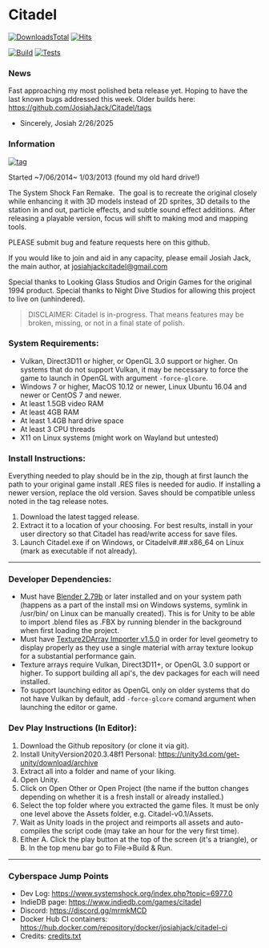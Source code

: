 # Citadel

[![DownloadsTotal](https://img.shields.io/github/downloads/JosiahJack/Citadel/total?color=teal&label=Downloads)](https://github.com/JosiahJack/Citadel/releases)
[![Hits](https://hits.seeyoufarm.com/api/count/incr/badge.svg?url=https%3A%2F%2Fgithub.com%2FJosiahJack%2FCitadel&count_bg=%23336B6A&title_bg=%23555555&icon=&icon_color=%23E7E7E7&title=Page+Hits&edge_flat=false)](https://hits.seeyoufarm.com)

[![Build](https://github.com/JosiahJack/Citadel/actions/workflows/main.yml/badge.svg)](https://github.com/JosiahJack/Citadel/actions/workflows/main.yml)
[![Tests](https://github.com/JosiahJack/Citadel/actions/workflows/runtests.yml/badge.svg?branch=master)](https://github.com/JosiahJack/Citadel/actions/workflows/runtests.yml)

### News
Fast approaching my most polished beta release yet.  Hoping to have the last known bugs addressed this week.
Older builds here: https://github.com/JosiahJack/Citadel/tags

- Sincerely, Josiah 2/26/2025

### Information
[![tag](https://img.shields.io/github/v/tag/JosiahJack/Citadel?label=Latest%20Release)](https://github.com/JosiahJack/Citadel/releases)

Started ~7/06/2014~ 1/03/2013 (found my old hard drive!)

The System Shock Fan Remake.  The goal is to recreate the original closely while enhancing it with 3D models instead of 2D sprites, 3D details to the station in and out, particle effects, and subtle sound effect additions.  After releasing a playable version, focus will shift to making mod and mapping tools.

PLEASE submit bug and feature requests here on this github.

If you would like to join and aid in any capacity, please email Josiah Jack, the main author, at josiahjackcitadel@gmail.com

Special thanks to Looking Glass Studios and Origin Games for the original 1994 product. 
Special thanks to Night Dive Studios for allowing this project to live on (unhindered).

>DISCLAIMER: Citadel is in-progress. That means features may be broken, missing, or not in a final state of polish.

### System Requirements:
- Vulkan, Direct3D11 or higher, or OpenGL 3.0 support or higher.  On systems that do not support Vulkan, it may be necessary to force the game to launch in OpenGL with argument `-force-glcore`.
- Windows 7 or higher, MacOS 10.12 or newer, Linux Ubuntu 16.04 and newer or CentOS 7 and newer.
- At least 1.5GB video RAM
- At least 4GB RAM
- At least 1.4GB hard drive space
- At least 3 CPU threads
- X11 on Linux systems (might work on Wayland but untested)

### Install Instructions:
Everything needed to play should be in the zip, though at first launch the path to your original game install .RES files is needed for audio.  If installing a newer version, replace the old version.  Saves should be compatible unless noted in the tag release notes.

1.  Download the latest tagged release.
2.  Extract it to a location of your choosing.  For best results, install in your user directory so that Citadel has read/write access for save files.
3.  Launch Citadel.exe if on Windows, or Citadelv#.##.x86_64 on Linux (mark as executable if not already).

---

### Developer Dependencies:
- Must have [Blender 2.79b](https://download.blender.org/release/Blender2.79/) or later installed and on your system path (happens as a part of the install msi on Windows systems, symlink in /usr/bin/ on Linux can be manually created).  This is for Unity to be able to import .blend files as .FBX by running blender in the background when first loading the project.
- Must have [Texture2DArray Importer v1.5.0](https://github.com/pschraut/UnityTexture2DArrayImportPipeline) in order for level geometry to display properly as they use a single material with array texture lookup for a substantial performance gain.
- Texture arrays require Vulkan, Direct3D11+, or OpenGL 3.0 support or higher.  To support building all api's, the dev packages for each will need installed.
- To support launching editor as OpenGL only on older systems that do not have Vulkan by default, add `-force-glcore` comand argument when launching the editor or game.

### Dev Play Instructions (In Editor):

1. Download the Github repository (or clone it via git).
2. Install UnityVersion2020.3.48f1 Personal: https://unity3d.com/get-unity/download/archive
3. Extract all into a folder and name of your liking.
4. Open Unity.
5. Click on Open Other or Open Project (the name if the button changes depending on whether it is a fresh install or already installed.)
6. Select the top folder where you extracted the game files. It must be only one level above the Assets folder, e.g. Citadel-v0.1/Assets.
7. Wait as Unity loads in the project and reimports all assets and auto-compiles the script code (may take an hour for the very first time).
8. Either A. Click the play button at the top of the screen (it's a triangle), or B. In the top menu bar go to File->Build & Run.

---

### Cyberspace Jump Points

- Dev Log: https://www.systemshock.org/index.php?topic=6977.0
- IndieDB page: https://www.indiedb.com/games/citadel
- Discord: https://discord.gg/mrmkMCD
- Docker Hub CI containers: https://hub.docker.com/repository/docker/josiahjack/citadel-ci
- Credits: [credits.txt](https://github.com/JosiahJack/Citadel/blob/master/Assets/StreamingAssets/credits.txt)
